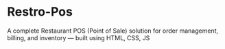 # Restro-Pos
A complete Restaurant POS (Point of Sale) solution for order management, billing, and inventory — built using HTML, CSS, JS
